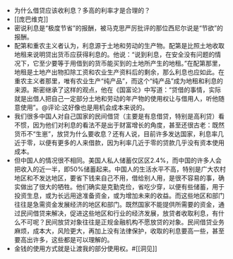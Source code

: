 - 为什么借贷应该收利息？多高的利率才是合理的？
- [[庞巴维克]]
- 密说利息是“极度节省”的报酬，被马克思严厉批评的那位西尼尔说是“节欲”的报酬。
- 配第和重农主义者认为，利息源于土地和劳动的生产物。配第是比照土地收取地租来说明贷出货币应获得利息的。他说：“说到利息，在安全没有问题的情况下，它至少要等于用借到的货币能买到的土地所产生的地租。”在配第那里，地租是土地产出物扣除工资和农业生产资料后的剩余，那么利息也应如此。在重农主义者那里，唯有农业生产“纯产品”，而这个“纯产品”成为地租和利息的来源。斯密继承了这样的观点，他在《国富论》中写道：“贷借的事情，实际就是出借人把自己一定部分土地和劳动的年产物的使用权让与借用人，听他随意使用”。@评论:这好像也是用机会成本来说的。
- 我们很多中国人对自己国家的民间借贷（主要是有息借贷，特别是高利贷）看不惯，因为他们对利息的看法不是出于财富增长的角度，甚至还很古老：既然货币不“生崽”，放贷为什么要收息？还有人说，目前许多发达国家，利息率几近于零，以便有更多的人来借款，因为利率几近于零的贷款几乎没有资本使用成本。
- 但中国人的情况很不相同。美国人私人储蓄仅区区2.4%，而中国的许多人会把收入的近一半，即50%储蓄起来。中国人的生活水平不高，特别是广大农村地区和不发达地区，要省下钱来自己不用，借给别人用，是很不容易的事，确实做出了很大的牺牲。他们确实是克勤克俭，省吃少穿，以便有些储蓄，用于投资生息，或为长远用途准备资金，或为增加未来的收益。而这些地区和部门往往是急需资金发展经济的地区和部门。既然国家不能提供所需要的资金，通过民间借贷来解决，促进这些地区和行业的经济发展，放贷者收取利息，有什么不可呢？民间放贷对象往往是正规金融机构不愿放贷的对象。民间借贷业务麻烦，成本大，风险更大，再加上没有法律保护，收取的利息要高一些，甚至要高出许多，这些都是可以理解的。
- 金钱的使用方式就是让渡我的部分使用权。#[[洞见]]
